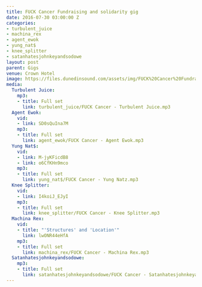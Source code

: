 ```yaml
---
title: FUCK Cancer Fundraising and solidarity gig
date: 2016-07-30 03:00:00 Z
categories:
- turbulent_juice
- machina_rex
- agent_ewok
- yung_nat$
- knee_splitter
- satanhatesjohnkeyandsodowe
layout: post
parent: Gigs
venue: Crown Hotel
image: https://files.dunedinsound.com/assets/img/FUCK%20Cancer%20Fundraising%20and%20solidarity%20gig/cover.jpg
media:
  Turbulent Juice:
    mp3:
    - title: Full set
      link: turbulent_juice/FUCK Cancer - Turbulent Juice.mp3
  Agent Ewok:
    vid:
    - link: SD0sQuIna7M
    mp3:
    - title: Full set
      link: agent_ewok/FUCK Cancer - Agent Ewok.mp3
  Yung Nat$:
    vid:
    - link: M-jyKFicdB8
    - link: o6CfKHn9mco
    mp3:
    - title: Full set
      link: yung_nat$/FUCK Cancer - Yung Natz.mp3
  Knee Splitter:
    vid:
    - link: I4koiJ_EJyI
    mp3:
    - title: Full set
      link: knee_splitter/FUCK Cancer - Knee Splitter.mp3
  Machina Rex:
    vid:
    - title: "'Structures' and 'Location'"
      link: lwONR44eHfA
    mp3:
    - title: Full set
      link: machina_rex/FUCK Cancer - Machina Rex.mp3
  Satanhatesjohnkeyandsodowe:
    mp3:
    - title: Full set
      link: satanhatesjohnkeyandsodowe/FUCK Cancer - Satanhatesjohnkeyandsodowe.mp3
---
```


